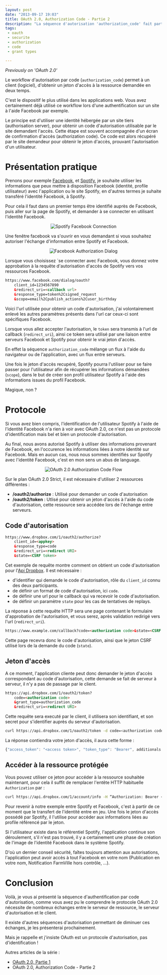 ```yaml
---
layout: post
date: "2013-09-17 19:03"
title: OAuth 2.0, Authorization Code - Partie 2
description: "La séquence d'autorisation 'authorization_code' fait partie des séquences disponibles dans le protocole OAUTH 2.0, et est certainement celui le plus utilisé dans le Web 2.0."
tags:
 - oauth
 - securite
 - authorization
 - code
 - grant types

---
```


_Previously on 'OAuth 2.0'_

Le workflow d'autorisation par code (`authorization_code`) permet à un client (logiciel), d'obtenir un jeton d'accès à la ressource demandée en deux temps.

C'est le dispositif le plus utilisé dans les applications web. Vous avez certainement déjà utilisé ce workflow lors d'une authentification sur un site à l'aide Facebook par exemple.

Le principe est d'utiliser une identité hébergée par un site tiers (authorisation server), pour obtenir un code d'autorisation utilisable par le site demandant l'accès. Cette étape est souvent accompagnée d'un écran de confirmation d'accès (authorization code). Ce code est alors récupéré par le site demandeur pour obtenir le jeton d'accès, prouvant l'autorisation d'un utilisateur.

# Présentation pratique 

Prenons pour exemple [Facebook](http://www.facebook.com), et [Spotify](http://www.spotify.com), je souhaite utiliser les informations que peux mettre à disposition Facebook (identité, profile utilisateur) avec l'application ou le site Spotify, en d'autres termes je suhaite transféré l'identité Facebook, à Spotify.

Pour cela il faut dans un premier temps être identifié auprès de Facebook, puis aller sur la page de Spotify, et demander à se connecter en utilisant l'identité Facebook.

<div style="text-align: center">
<img src="/images/articles/2013/facebook_spotify_connect.png" alt="Spotify Facebook Connection" />
</div>

Une fenêtre facebook va s'ouvrir en vous demandant si vous souhaitez autoriser l'échange d'information entre Spotify et Facebook.

<div style="text-align: center">
<img src="/images/articles/2013/facebook_spotify_authorize.png" alt="Facebook Authorization Dialog" style="text-align: center" />
</div>

Lorsque vous choisissez `se connecter avec Facebook, vous donnez votre approbation à la requête d'autorisation d'accès de Spotify vers vos ressources Facebook.

``` html
https://www.facebook.com/dialog/oauth?
	client_id=1234567890
	&redirect_uri=<callback url>
	&response_type=token%2Csigned_request
	&scope=email%2Cpublish_actions%2Cuser_birthday
```

Voici l'url utilisée pour obtenir un code d'autorisation, j'ai volontairement enlevé les autres paramètres présents dans l'url car ceux-ci sont spécifiques Facebook.

Lorsque vous allez accepter l'autorisation, le `token` sera transmis à l'url de callback (`redirect_uri`), ainsi ce token sera utilisé par une liaison entre serveurs Facebook et Spotify pour obtenir le vrai jeton d'accès.

En effet la séquence `authorization_code` mélange un flux à l'aide du navigateur ou de l'application, avec un flux entre serveurs.

Une fois le jeton d'accès recupéré, Spotify pourra l'utiliser pour se faire passer pour l'utilisateur afin de récupérer les informations démandées (`scope`), dans le but de créer son profil utilisateur Spotify à l'aide des informations issues du profil Facebook. 

Magique, non ?

# Protocole 

Si vous avez bien compris, l'identification de l'utilisateur Spotify à l'aide de l'identité Facebook n'a rien à voir avec OAuth 2.0, ce n'est pas un protocole d'identification mais bel et bien un protocole d'autorisation.

Au final, nous avons autorisé Spotify à utiliser des informations provenant de Facebook, en l'occurence les informations liées à notre identité sur Facebook. Mais en aucun cas, nous nous sommes identifiés sur Spotify avec l'identité Facebook, c'est en mon sens un abus de language.
 
<div style="text-align: center">
<img src="/images/articles/2013/facebook_spotify_oauth_authorization_code_flow.png" style="text-align: center" alt="OAuth 2.0 Authorization Code Flow" />
</div>

Sur le plan OAuth 2.0 Strict, il est nécessaire d'utiliser 2 ressources différentes :

  * **/oauth2/authorize** : Utilisé pour demander un code d'autorisation
  * **/oauth2/token** : Utlisé pour obtenir un jeton d'accès à l'aide du code d'autorisation, cette ressource sera accédée lors de l'échange entre serveurs.
  
## Code d'autorisation

``` html
https://www.dropbox.com/1/oauth2/authorize?
	client_id=<appkey>
	&response_type=code
	&redirect_uri=<redirect URI>
	&state=<CSRF token>
```

Cet exemple de requête montre comment on obtient un code d'autorisation pour l'[Api Dropbox](https://www.dropbox.com/developers/blog/45/using-oauth-20-with-the-core-api). Il est nécessaire :

  * d'identifier qui demande le code d'autorisation, rôle du `client_id` connu des deux participants.
  * de définir un format de code d'autorisation, ici `code`.
  * de définir une url pour le callback qui va recevoir le code d'autorisation.
  * de définir un paramètre `state` pour les cas de tentatives de replays.

La réponse à cette requête HTTP sera une page contenant le formulaire d'approbation de l'autorisation, et vous serez, après validation redirigé vers l'url (`redirect_uri`).

``` html
https://www.example.com/callback?code=<authorization code>&state=<CSRF token>
```

Cette page recevra donc le code d'autorisation, ainsi que le jeton CSRF utilisé lors de la demande du code (`state`).

## Jeton d'accès

A ce moment, l'application cliente peut donc demander le jeton d'accès correspondant au code d'autorisation, cette demande se fait de serveur à serveur, il n'y a pas de passage par le client.

``` html
https://api.dropbox.com/1/oauth2/token?
	code=<authorization code>
	&grant_type=authorization_code
	&redirect_uri=<redirect URI>
```

Cette requête sera executé par le client, il utilisera son identifiant, et son secret pour s'identifier auprès du serveur d'autorisation.

``` bash
curl https://api.dropbox.com/1/oauth2/token -d code=<authorization code> -d grant_type=authorization_code -d redirect_uri=<redirect URI> -u <app key>:<app secret>
```

La réponse contiendra votre jeton d'accès, il aura cette forme : 

``` js
{"access_token": "<access token>", "token_type": "Bearer", additionals attributes … (expire, etc.)}
```

## Accéder à la ressource protégée

Vous pouvez utiliser ce jeton pour accéder à la ressource souhaitée maintenant, pour cela il suffit de remplacer l'entête HTTP habituelle `Authorization` par :

``` bash
curl https://api.dropbox.com/1/account/info -H “Authorization: Bearer <access token>”
```

Pour revenir à notre exemple entre Spotify et Facebook, c'est à partir de ce moment que le transfert de l'identité entre en jeu.
Une fois le jeton d'accès possédé par Spotify, il l'utilise pour accéder aux informations liées au profile référencé par le jeton.

Si l'utilisateur existe dans le référentiel Spotify, l'application continue son déroulement, s'il n'est pas trouvé, il y a certainement une phase de création de l'image de l'identité Facebook dans le système Spotify.

D'où un dernier conseil sécurité, faîtes toujours attention aux autorisations, l'application peut avoir accès à tout Facebook en votre nom (Publication en votre nom, Notification FarmVille hors contrôle, …).

# Conclusion

Voilà, je vous ai présenté la séquence d'authentification par code d'autorisation, comme vous avez pu le comprendre le protocole OAuth 2.0 nécessite de nombreux échanges entre le serveur de ressource, le serveur d'autorisation et le client.

Il existe d'autres séquences d'autorisation permettant de diminuer ces échanges, je les présenterai prochainement.

Mais je rappelle et j'insiste OAuth est un protocole d'autorisation, pas d'identification !

Autres articles de la série :

  - [OAuth 2.0, Partie 1](/articles/2013-09-08-oauth-20-partie-1.html)
  - OAuth 2.0, Authorization Code - Partie 2